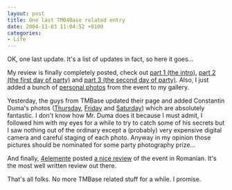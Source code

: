 ```yaml
---
layout: post
title: One last TM04Base related entry
date: 2004-11-03 11:04:52 +0100
categories:
- Life
---
```

OK, one last update. It's a list of updates in fact, so here it goes...

My review is finally completely posted, check out <a href="http://www.rusiczki.net/2004/10/19/another-edition-is-over-part-1/">part 1 (the intro)</a>, <a href="http://www.rusiczki.net/2004/10/28/another-edition-is-over-the-late-part-2/">part 2 (the first day of party)</a> and <a href="http://www.rusiczki.net/2004/11/01/another-edition-is-over-the-not-so-late-part-3/">part 3 (the second day of party)</a>. Also, I just added a bunch of <a href="http://www.rusiczki.net/gallery/tm04base_personal_photos/">personal photos</a> from the event to my gallery.

Yesterday, the guys from TMBase updated their page and added Constantin Duma's photos (<a href="http://www.tmbase.ro/gallery.php?lang=ro&amp;thisDir=2004.10.14-tm04base_day_1">Thursday</a>, <a href="http://www.tmbase.ro/gallery.php?lang=ro&amp;thisDir=2004.10.15-tm04base_day_2">Friday</a> and <a href="http://www.tmbase.ro/gallery.php?lang=ro&amp;thisDir=2004.10.16-tm04base_day_3">Saturday</a>) which are absolutely fantastic. I don't know how Mr. Duma does it because I must admit, I followed him with my eyes for a while to try to catch some of his secrets but I saw nothing out of the ordinary except a (probably) very expensive digital camera and careful staging of each photo. Anyway in my opinion those pictures should be nominated for some party photography prize...

And finally, <a href="http://www.4elemente.ro">4elemente</a> posted <a href="http://www.4elemente.ro/Evenimente/event18.htm">a nice review</a> of the event in Romanian. It's the most well written review out there.

That's all folks. No more TMBase related stuff for a while. I promise.
